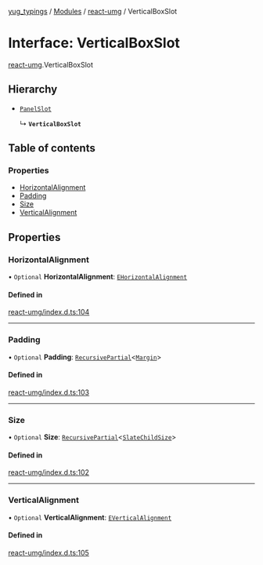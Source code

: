 [yug_typings](../README.md) / [Modules](../modules.md) / [react-umg](../modules/react_umg.md) / VerticalBoxSlot

# Interface: VerticalBoxSlot

[react-umg](../modules/react_umg.md).VerticalBoxSlot

## Hierarchy

- [`PanelSlot`](react_umg.PanelSlot.md)

  ↳ **`VerticalBoxSlot`**

## Table of contents

### Properties

- [HorizontalAlignment](react_umg.VerticalBoxSlot.md#horizontalalignment)
- [Padding](react_umg.VerticalBoxSlot.md#padding)
- [Size](react_umg.VerticalBoxSlot.md#size)
- [VerticalAlignment](react_umg.VerticalBoxSlot.md#verticalalignment)

## Properties

### HorizontalAlignment

• `Optional` **HorizontalAlignment**: [`EHorizontalAlignment`](../enums/ue_ue.EHorizontalAlignment.md)

#### Defined in

[react-umg/index.d.ts:104](https://github.com/YugMetaverse/yug_typings/blob/b7d9b19/react-umg/index.d.ts#L104)

___

### Padding

• `Optional` **Padding**: [`RecursivePartial`](../modules/react_umg.md#recursivepartial)<[`Margin`](../classes/ue_ue.Margin.md)\>

#### Defined in

[react-umg/index.d.ts:103](https://github.com/YugMetaverse/yug_typings/blob/b7d9b19/react-umg/index.d.ts#L103)

___

### Size

• `Optional` **Size**: [`RecursivePartial`](../modules/react_umg.md#recursivepartial)<[`SlateChildSize`](../classes/ue_ue.SlateChildSize.md)\>

#### Defined in

[react-umg/index.d.ts:102](https://github.com/YugMetaverse/yug_typings/blob/b7d9b19/react-umg/index.d.ts#L102)

___

### VerticalAlignment

• `Optional` **VerticalAlignment**: [`EVerticalAlignment`](../enums/ue_ue.EVerticalAlignment.md)

#### Defined in

[react-umg/index.d.ts:105](https://github.com/YugMetaverse/yug_typings/blob/b7d9b19/react-umg/index.d.ts#L105)

